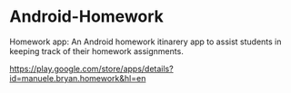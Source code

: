 # Android-Homework
Homework app:
An Android homework itinarery app to assist students in keeping track of their homework assignments.

https://play.google.com/store/apps/details?id=manuele.bryan.homework&hl=en
